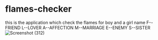 # flames-checker
this is the application which check the flames for boy and a girl name
F--FRIEND
L--LOVER
A--AFFECTION
M--MARRIAGE
E--ENEMY
S--SISTER
![Screenshot (312)](https://user-images.githubusercontent.com/91406189/163115812-73e522b3-ae77-4ee3-b21f-aa4d0e9697e3.png)
